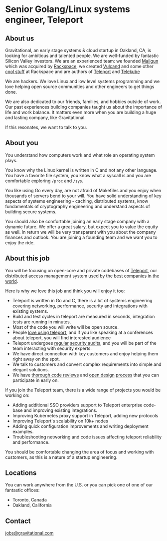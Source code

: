 # Senior Golang/Linux systems engineer, Teleport

## About us

Gravitational, an early stage systems & cloud startup in Oakland, CA, is looking for ambitious and talented people. 
We are well-funded by fantastic Silicon Valley investors. 
We are an experienced team: we founded [Mailgun](http://mailgun.com) which was acquired by [Rackspace](http://rackspace.com), 
we created [Vulcand](https://github.com/vulcand/vulcand) and some other 
[cool stuff](http://www.rackspace.com/blog/onmetal-the-right-way-to-scale/) at Rackspace and are authors of 
[Teleport](https://github.com/gravitational/teleport) and [Telekube](https://gravitational.com/telekube)

We are hackers. We love Linux and low level systems programming and we love helping open source communities and other 
engineers to get things done.

We are also dedicated to our friends, families, and hobbies outside of work. Our past experiences building companies 
taught us about the importance of life and work balance. It matters even more when you are building a huge and 
lasting company, like Gravitational.

If this resonates, we want to talk to you.

## About you

You understand how computers work and what role an operating system plays. 

You know why the Linux kernel is written in C and not any other language. You have a favorite file system, 
you know what a syscall is and you are comfortable exploring `/proc` and `/sys`. 

You like using Go every day, are not afraid of Makefiles and you enjoy when thousands of servers bend to your will.
You have solid understanding of key aspects of systems engineering - caching, distributed systems, know
fundamentals of cryptography engineering and understand aspects of building secure systems.

You should also be comfortable joining an early stage company with a dynamic future. 
We offer a great salary, but expect you to value the equity as well. 
In return we will be very transparent with you about the company finances and outlook. 
You are joining a founding team and we want you to enjoy the ride.

## About this job

You will be focusing on open-core and private codebases of [Teleport](https://github.com/gravitational/teleport), our distributed
access management system used by the [best companies in the world](https://gravitational.com/).

Here is why we love this job and think you will enjoy it too:

* Teleport is written in Go and C, there is a lot of systems engineering covering networking, performance, security and integrations with existing systems.
* Build and test cycles in teleport are measured in seconds, integration tests are running in minutes.
* Most of the code you will write will be open source.
* People [love using teleport](https://tech.decisiv.com/gravitationals-teleport-at-devops-dc-a05abf3a290), and if you like speaking at a conferences about teleport, you will find interested audience
* Teleport undergoes [regular](https://cure53.de/pentest-report_teleport.pdf) [security audits](https://cure53.de/pentest-report_teleport_2.pdf), and you will be part of the team interacting
with security experts. 
* We have direct connection with key customers and enjoy helping them right away on the spot.
* We talk to customers and convert complex requirements into simple and elegant solutions.
* We have [thorough code reviews](https://github.com/gravitational/teleport/pull/2349) and [open design](https://github.com/gravitational/teleport/issues/1510) [process](https://github.com/gravitational/teleport/issues/1986) that you can participate in early on.

If you join the Teleport team, there is a wide range of projects you would be working on:

* Adding additional SSO providers support to Teleport enterprise code-base and improving existing integrations.
* Improving Kubernetes proxy support in Teleport, adding new protocols
* Improving Teleport's scalability on 10k+ nodes
* Adding quick configuration improvements and writing deployment examples.
* Troubleshooting networking and code issues affecting teleport reliability and performance.

You should be comfortable changing the area of focus and working with customers, as this is a nature of a startup engineering.

## Locations

You can work anywhere from the U.S. or you can pick one of one of our fantastic offices:

* Toronto, Canada
* Oakland, California

## Contact

jobs@gravitational.com

